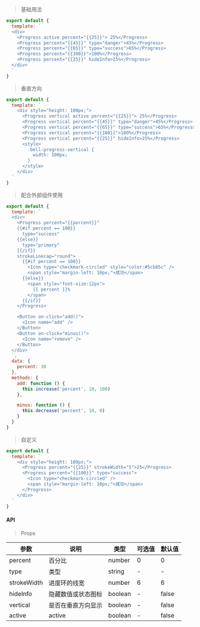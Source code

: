> 基础用法

```js
export default {
  template: `
  <div>
    <Progress active percent="{{25}}"> 25%</Progress>
    <Progress percent="{{45}}" type="danger">45%</Progress>
    <Progress percent="{{65}}" type="success">65%</Progress>
    <Progress percent="{{100}}">100%</Progress>
    <Progress percent="{{25}}" hideInfo>25%</Progress>
  </div>
  `
}
```

> 垂直方向

```js
export default {
  template: `
    <div style="height: 100px;">
      <Progress vertical active percent="{{25}}"> 25%</Progress>
      <Progress vertical percent="{{45}}" type="danger">45%</Progress>
      <Progress vertical percent="{{65}}" type="success">65%</Progress>
      <Progress vertical percent="{{100}}">100%</Progress>
      <Progress vertical percent="{{25}}" hideInfo>25%</Progress>
      <style>
        .bell-progress-vertical {
          width: 100px;
        }
      </style>
    </div>
  `
}
```

> 配合外部组件使用

```js
export default {
  template: `
  <div>
    <Progress percent="{{percent}}"
    {{#if percent == 100}}
      type="success"
    {{else}}
      type="primary"
    {{/if}}
    strokeLinecap="round">
      {{#if percent == 100}}
        <Icon type="checkmark-circled" style="color:#5cb85c" />
        <span style="margin-left: 10px;">成功</span>
      {{else}}
        <span style="font-size:12px">
          {{ percent }}%
        </span>
      {{/if}}
    </Progress>

    <Button on-click="add()">
      <Icon name="add" />
    </Button>
    <Button on-click="minus()">
      <Icon name="remove" />
    </Button>
  </div>
  `,
  data: {
    percent: 30
  },
  methods: {
    add: function () {
      this.increase('percent', 10, 100)
    },

    minus: function () {
      this.decrease('percent', 10, 0)
    }
  }
}
```

> 自定义

```js
export default {
  template: `
    <div style="height: 100px;">
      <Progress percent="{{25}}" strokeWidth="5">25</Progress>
      <Progress percent="{{100}}" type="success">
        <Icon type="checkmark-circled" />
        <span style="margin-left: 10px;">成功</span>
      </Progress>
    </div>
  `
}
```

#### API

> Props

参数 | 说明 | 类型 | 可选值 | 默认值
---|---|---|---|---
percent | 百分比 | number | 0 | 0
type | 类型 | string | - | -
strokeWidth | 进度环的线宽 | number | 6 | 6
hideInfo | 隐藏数值或状态图标 | boolean | - | false
vertical | 是否在垂直方向显示 | boolean | - | false
active | active | boolean | - | false
